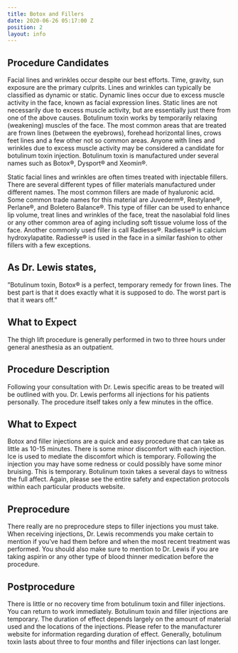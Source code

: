 ```yaml
---
title: Botox and Fillers
date: 2020-06-26 05:17:00 Z
position: 2
layout: info
---
```


## Procedure Candidates ##

Facial lines and wrinkles occur despite our best efforts. Time, gravity, sun exposure are the primary culprits. Lines and wrinkles can typically be classified as dynamic or static. Dynamic lines occur due to excess muscle activity in the face, known as facial expression lines. Static lines are not necessarily due to excess muscle activity, but are essentially just there from one of the above causes. Botulinum toxin works by temporarily relaxing (weakening) muscles of the face. The most common areas that are treated are frown lines (between the eyebrows), forehead horizontal lines, crows feet lines and a few other not so common areas. Anyone with lines and wrinkles due to excess muscle activity may be considered a candidate for botulinum toxin injection. Botulinum toxin is manufactured under several names such as Botox®, Dysport® and Xeomin®.

Static facial lines and wrinkles are often times treated with injectable fillers. There are several different types of filler materials manufactured under different names. The most common fillers are made of hyaluronic acid. Some common trade names for this material are Juvederm®, Restylane®, Perlane®, and Boletero Balance®. This type of filler can be used to enhance lip volume, treat lines and wrinkles of the face, treat the nasolabial fold lines or any other common area of aging including soft tissue volume loss of the face. Another commonly used filler is call Radiesse®. Radiesse® is calcium hydroxylapatite. Radiesse® is used in the face in a similar fashion to other fillers with a few exceptions.


## As Dr. Lewis states, ##

”Botulinum toxin, Botox® is a perfect, temporary remedy for frown lines. The best part is that it does exactly what it is supposed to do. The worst part is that it wears off.”


## What to Expect ##

The thigh lift procedure is generally performed in two to three hours under general anesthesia as an outpatient.


## Procedure Description ##

Following your consultation with Dr. Lewis specific areas to be treated will be outlined with you. Dr. Lewis performs all injections for his patients personally. The procedure itself takes only a few minutes in the office.


## What to Expect ##

Botox and filler injections are a quick and easy procedure that can take as little as 10-15 minutes. There is some minor discomfort with each injection. Ice is used to mediate the discomfort which is temporary. Following the injection you may have some redness or could possibly have some minor bruising. This is temporary. Botulinum toxin takes a several days to witness the full affect. Again, please see the entire safety and expectation protocols within each particular products website.


## Preprocedure ##

There really are no preprocedure steps to filler injections you must take. When receiving injections, Dr. Lewis recommends you make certain to mention if you’ve had them before and when the most recent treatment was performed. You should also make sure to mention to Dr. Lewis if you are taking aspirin or any other type of blood thinner medication before the procedure.


## Postprocedure ##

There is little or no recovery time from botulinum toxin and filler injections. You can return to work immediately. Botulinum toxin and filler injections are temporary. The duration of effect depends largely on the amount of material used and the locations of the injections. Please refer to the manufacturer website for information regarding duration of effect. Generally, botulinum toxin lasts about three to four months and filler injections can last longer.